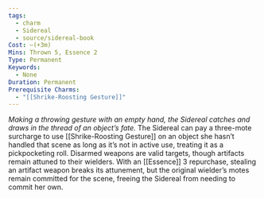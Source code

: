 ```yaml
---
tags:
  - charm
  - Sidereal
  - source/sidereal-book
Cost: —(+3m)
Mins: Thrown 5, Essence 2
Type: Permanent
Keywords:
  - None
Duration: Permanent
Prerequisite Charms:
  - "[[Shrike-Roosting Gesture]]"
---
```

*Making a throwing gesture with an empty hand, the Sidereal catches and draws in the thread of an object’s fate.*
The Sidereal can pay a three-mote surcharge to use [[Shrike-Roosting Gesture]] on an object she hasn’t handled that scene as long as it’s not in active use, treating it as a pickpocketing roll. Disarmed weapons are valid targets, though artifacts remain attuned to their wielders. With an [[Essence]] 3 repurchase, stealing an artifact weapon breaks its attunement, but the original wielder’s motes remain committed for the scene, freeing the Sidereal from needing to commit her own.